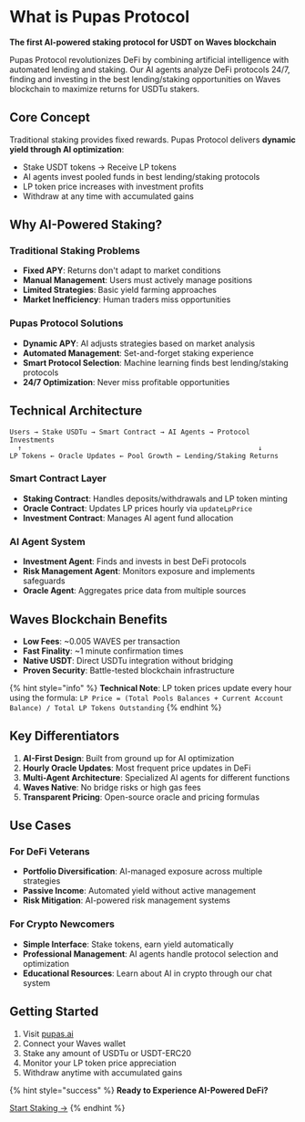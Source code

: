 # What is Pupas Protocol

**The first AI-powered staking protocol for USDT on Waves blockchain**

Pupas Protocol revolutionizes DeFi by combining artificial intelligence with automated lending and staking. Our AI agents analyze DeFi protocols 24/7, finding and investing in the best lending/staking opportunities on Waves blockchain to maximize returns for USDTu stakers.

## Core Concept

Traditional staking provides fixed rewards. Pupas Protocol delivers **dynamic yield through AI optimization**:

- Stake USDT tokens → Receive LP tokens
- AI agents invest pooled funds in best lending/staking protocols
- LP token price increases with investment profits
- Withdraw at any time with accumulated gains

## Why AI-Powered Staking?

### Traditional Staking Problems
- **Fixed APY**: Returns don't adapt to market conditions
- **Manual Management**: Users must actively manage positions
- **Limited Strategies**: Basic yield farming approaches
- **Market Inefficiency**: Human traders miss opportunities

### Pupas Protocol Solutions
- **Dynamic APY**: AI adjusts strategies based on market analysis
- **Automated Management**: Set-and-forget staking experience
- **Smart Protocol Selection**: Machine learning finds best lending/staking protocols
- **24/7 Optimization**: Never miss profitable opportunities

## Technical Architecture

```
Users → Stake USDTu → Smart Contract → AI Agents → Protocol Investments
  ↑                                                          ↓
LP Tokens ← Oracle Updates ← Pool Growth ← Lending/Staking Returns
```

### Smart Contract Layer
- **Staking Contract**: Handles deposits/withdrawals and LP token minting
- **Oracle Contract**: Updates LP prices hourly via `updateLpPrice`
- **Investment Contract**: Manages AI agent fund allocation

### AI Agent System
- **Investment Agent**: Finds and invests in best DeFi protocols
- **Risk Management Agent**: Monitors exposure and implements safeguards
- **Oracle Agent**: Aggregates price data from multiple sources

## Waves Blockchain Benefits

- **Low Fees**: ~0.005 WAVES per transaction
- **Fast Finality**: ~1 minute confirmation times
- **Native USDT**: Direct USDTu integration without bridging
- **Proven Security**: Battle-tested blockchain infrastructure

{% hint style="info" %}
**Technical Note**: LP token prices update every hour using the formula:
`LP Price = (Total Pools Balances + Current Account Balance) / Total LP Tokens Outstanding`
{% endhint %}

## Key Differentiators

1. **AI-First Design**: Built from ground up for AI optimization
2. **Hourly Oracle Updates**: Most frequent price updates in DeFi
3. **Multi-Agent Architecture**: Specialized AI agents for different functions
4. **Waves Native**: No bridge risks or high gas fees
5. **Transparent Pricing**: Open-source oracle and pricing formulas

## Use Cases

### For DeFi Veterans
- **Portfolio Diversification**: AI-managed exposure across multiple strategies
- **Passive Income**: Automated yield without active management
- **Risk Mitigation**: AI-powered risk management systems

### For Crypto Newcomers
- **Simple Interface**: Stake tokens, earn yield automatically
- **Professional Management**: AI agents handle protocol selection and optimization
- **Educational Resources**: Learn about AI in crypto through our chat system

## Getting Started

1. Visit [pupas.ai](https://pupas.ai)
2. Connect your Waves wallet
3. Stake any amount of USDTu or USDT-ERC20
4. Monitor your LP token price appreciation
5. Withdraw anytime with accumulated gains

{% hint style="success" %}
**Ready to Experience AI-Powered DeFi?**

[Start Staking →](https://pupas.ai/staking)
{% endhint %} 